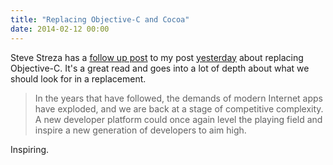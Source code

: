 ```yaml
---
title: "Replacing Objective-C and Cocoa"
date: 2014-02-12 00:00
---
```


Steve Streza has a [follow up post](http://informalprotocol.com/2014/02/replacing-cocoa/) to my post [yesterday](https://ashfurrow.com/blog/we-need-to-replace-objective-c) about replacing Objective-C. It's a great read and goes into a lot of depth about what we should look for in a replacement.

> In the years that have followed, the demands of modern Internet apps have exploded, and we are back at a stage of competitive complexity. A new developer platform could once again level the playing field and inspire a new generation of developers to aim high.

Inspiring.

<!-- more -->
